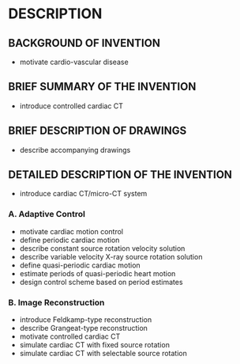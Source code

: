# DESCRIPTION

## BACKGROUND OF INVENTION

- motivate cardio-vascular disease

## BRIEF SUMMARY OF THE INVENTION

- introduce controlled cardiac CT

## BRIEF DESCRIPTION OF DRAWINGS

- describe accompanying drawings

## DETAILED DESCRIPTION OF THE INVENTION

- introduce cardiac CT/micro-CT system

### A. Adaptive Control

- motivate cardiac motion control
- define periodic cardiac motion
- describe constant source rotation velocity solution
- describe variable velocity X-ray source rotation solution
- define quasi-periodic cardiac motion
- estimate periods of quasi-periodic heart motion
- design control scheme based on period estimates

### B. Image Reconstruction

- introduce Feldkamp-type reconstruction
- describe Grangeat-type reconstruction
- motivate controlled cardiac CT
- simulate cardiac CT with fixed source rotation
- simulate cardiac CT with selectable source rotation


